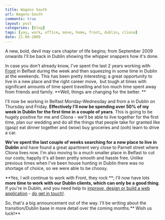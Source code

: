 ```yaml
---
title: Wagons South
url: Wagons-South
comments: true
layout: post
categories: [blog]
tags: [yay, work, office, move, home, front, dublin, cliona]
date: 21-09-2009
---
```

<p class="intro">A new, bold, devil may care chapter of life begins; from September 2009 onwards I'll be back in Dublin showing the whipper snappers how it's done. </p>
In case you don't already know, I've spent the last 2 years working with <a href="http://www.designbyfront.com" title="Front">Front</a> in Belfast during the week and then squeezing in some time in Dublin at the weekends. This has been pretty interesting; a great opportunity to live in a new place and the right career move,&nbsp; but tough at times with significant amounts of time spent travelling and too much time spent away from friends and family. **Well, things are changing for the better. **

I'll now be working in Belfast Monday-Wednesday and from a in Dublin on Thursday and Friday. **Effectively I'll now be spending over 50% of my week in Dublin for the first time in a couple of years**. This is going to be hugely positive for me and Cliona - we'll be able to live together for the first time, plan our wedding and do all the things that people take for granted like (gasp) eat dinner together and (wow) buy groceries and (ooh) learn to drive a car. 

**We've spent the last couple of weeks searching for a new place to live in Dublin** and have found a great apartment very close to Parnell street where Cliona lives now. I'm also moving to a much smaller place in Belfast to cut our costs; happily it's all been pretty smooth and hassle free. Unlike previous times when I've been house hunting in Dublin there was no shortage of choice, so we were able to be choosy.

**Yes, I will continue to work with Front, they rock **; I'll now have lots **more time to work with our Dublin clients, which can only be a good thing**. If you're in Dublin, and you need help to <a href="http://designbyfront.com" title="improve, design, build an awesome web application">improve, design or build a web application</a> - <a href="http://paulmay.org/contact">do get in touch!</a>.

So, that's a big announcement out of the way. I'll be writing about the transition/Dublin base in more detail over the coming months.** Wish us luck!**



